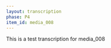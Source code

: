 ```yaml
---
layout: transcription
phase: P4
item_id: media_008
---
```


This is a test transcription for media_008